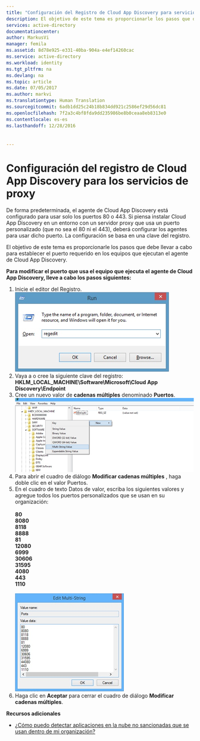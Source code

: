 ```yaml
---
title: "Configuración del Registro de Cloud App Discovery para servicios de proxy | Microsoft Docs"
description: El objetivo de este tema es proporcionarle los pasos que debe llevar a cabo para establecer el puerto requerido en los equipos que ejecutan el agente de Cloud App Discovery.
services: active-directory
documentationcenter: 
author: MarkusVi
manager: femila
ms.assetid: 8d78e925-e331-40ba-904a-e4ef14260cac
ms.service: active-directory
ms.workload: identity
ms.tgt_pltfrm: na
ms.devlang: na
ms.topic: article
ms.date: 07/05/2017
ms.author: markvi
ms.translationtype: Human Translation
ms.sourcegitcommit: 6adb1dd25c24b18b834dd921c2586ef29d56dc81
ms.openlocfilehash: 7f2a3c4bf8fda9dd235986be8b0ceaa8eb8313e0
ms.contentlocale: es-es
ms.lasthandoff: 12/28/2016


---
```

# <a name="cloud-app-discovery-registry-settings-for-proxy-services"></a>Configuración del registro de Cloud App Discovery para los servicios de proxy
De forma predeterminada, el agente de Cloud App Discovery está configurado para usar solo los puertos 80 o 443. Si piensa instalar Cloud App Discovery en un entorno con un servidor proxy que usa un puerto personalizado (que no sea el 80 ni el 443), deberá configurar los agentes para usar dicho puerto. La configuración se basa en una clave del registro.

El objetivo de este tema es proporcionarle los pasos que debe llevar a cabo para establecer el puerto requerido en los equipos que ejecutan el agente de Cloud App Discovery.

**Para modificar el puerto que usa el equipo que ejecuta el agente de Cloud App Discovery, lleve a cabo los pasos siguientes:**

1. Inicie el editor del Registro. <br> ![Ejecute](./media/active-directory-cloudappdiscovery-registry-settings-for-proxy-services/proxy01.png)
2. Vaya a o cree la siguiente clave del registro: <br> **HKLM_LOCAL_MACHINE\Software\Microsoft\Cloud App Discovery\Endpoint** 
3. Cree un nuevo valor de **cadenas múltiples** denominado **Puertos**. ![Nuevo](./media/active-directory-cloudappdiscovery-registry-settings-for-proxy-services/proxy02.png)
4. Para abrir el cuadro de diálogo **Modificar cadenas múltiples** , haga doble clic en el valor Puertos.
5. En el cuadro de texto Datos de valor, escriba los siguientes valores y agregue todos los puertos personalizados que se usan en su organización:  <br><br>
   **80** <br>
   **8080** <br>
   **8118** <br>
   **8888** <br>
   **81** <br>
   **12080** <br>
   **6999** <br>
   **30606** <br>
   **31595** <br>
   **4080** <br>
   **443** <br>
   **1110** <br><br>
   ![Modificar cadenas múltiples](./media/active-directory-cloudappdiscovery-registry-settings-for-proxy-services/proxy03.png)
6. Haga clic en **Aceptar** para cerrar el cuadro de diálogo **Modificar cadenas múltiples**.

**Recursos adicionales**

* [¿Cómo puedo detectar aplicaciones en la nube no sancionadas que se usan dentro de mi organización?](active-directory-cloudappdiscovery-whatis.md) 


